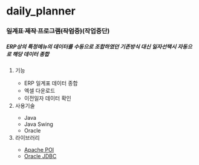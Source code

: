 # daily_planner
<h3><s>일계표 제작 프로그램(작업중)</s>(작업중단)</h3>

<h5> ERP상의 특정메뉴의 데이터를 수동으로 조합하였던 기존방식 대신 일자선택시 자동으로 해당 데이터 종합</h5>

<ol>
  <li>기능</li>
    <ul>
      <li>ERP 일계표 데이터 종합</li>
      <li>엑셀 다운로드</li>
      <li>이전일자 데이터 확인</li>
    </ul>
  <li>사용기술</li>
    <ul>
      <li>Java</li>
      <li>Java Swing</li>
      <li>Oracle</li>
    </ul>
  <li>라이브러리</li>
    <ul>
      <li><a href="https://poi.apache.org/" target="_blank">Apache POI</a></li>
      <li><a href="https://www.oracle.com/kr/database/technologies/appdev/jdbc-downloads.html" target="_blank">Oracle JDBC</a></li>
    </ul>
</ol>
